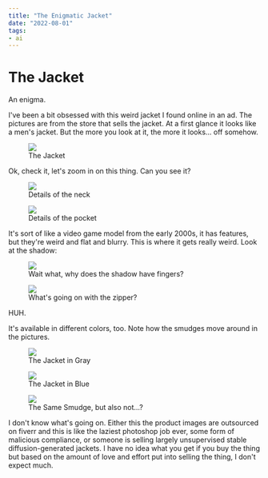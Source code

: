 ```yaml
---
title: "The Enigmatic Jacket"
date: "2022-08-01"
tags:
- ai
---
```



<h1> The Jacket </h1>
<p> An enigma. </p>

<p>I've been a bit obsessed with this weird jacket I found online in an ad.  The pictures are from the store that sells the jacket. 
At a first glance it looks like a men's jacket. But the more you look at it, the more it looks... off somehow.</p>

<figure>
  <img src="jacket.webp" />
  <figcaption>The Jacket</figcaption>
</figure>

<p> Ok, check it, let's zoom in on this thing. Can you see it? </p>

<figure>
  <img src="jacket-neck.webp" />
  <figcaption>Details of the neck</figcaption>
</figure>

<figure>
  <img src="jacket-pocket.webp" />
  <figcaption>Details of the pocket</figcaption>
</figure>

<p> It's sort of like a video game model from the early 2000s, it has features, but they're weird and flat and blurry. This is where it gets really weird. Look at the shadow: <p>

<figure>
  <img src="jacket-arm.webp" />
  <figcaption>Wait what, why does the shadow have fingers?</figcaption>
</figure>

<figure>
  <img src="jacket-zipper.webp" />
  <figcaption>What's going on with the zipper?</figcaption>
</figure>

<p>HUH.</p>

<p> It's available in different colors, too. Note how the smudges move around in the pictures. </p>

<figure>
  <img src="jacket-gray.webp" />
  <figcaption>The Jacket in Gray</figcaption>
</figure>
<figure>
  <img src="jacket-blue.webp" />
  <figcaption>The Jacket in Blue</figcaption>
</figure>
<figure>
  <img src="jacket-defect-details.webp" />
  <figcaption>The Same Smudge, but also not...?</figcaption>
</figure>

<p>
I don't know what's going on. Either this the product images are outsourced on fiverr and this is like the laziest photoshop job ever, some form of malicious compliance, or someone is selling largely unsupervised stable diffusion-generated jackets. I have no idea what you get if you buy the thing but based on the amount of love and effort put into selling the thing, I don't expect much.
</p>